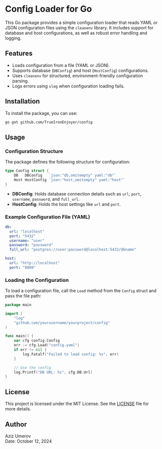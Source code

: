 # Config Loader for Go

This Go package provides a simple configuration loader that reads YAML or JSON configuration files using the `cleanenv` library. It includes support for database and host configurations, as well as robust error handling and logging.

## Features

- Loads configuration from a file (YAML or JSON).
- Supports database (`DBConfig`) and host (`HostConfig`) configurations.
- Uses `cleanenv` for structured, environment-friendly configuration parsing.
- Logs errors using `slog` when configuration loading fails.

## Installation

To install the package, you can use:

```bash
go get github.com/TrueIronEnjoyer/config
```

## Usage

### Configuration Structure

The package defines the following structure for configuration:

```go
type Config struct {
    DB   DBConfig   `json:"db,omitempty" yaml:"db"`
    Host HostConfig `json:"host,omitempty" yaml:"host"`
}
```

- **DBConfig**: Holds database connection details such as `url`, `port`, `username`, `password`, and `full_url`.
- **HostConfig**: Holds the host settings like `url` and `port`.

### Example Configuration File (YAML)

```yaml
db:
  url: "localhost"
  port: "5432"
  username: "user"
  password: "password"
  full_url: "postgres://user:password@localhost:5432/dbname"

host:
  url: "http://localhost"
  port: "8080"
```

### Loading the Configuration

To load a configuration file, call the `Load` method from the `Config` struct and pass the file path:

```go
package main

import (
    "log"
    "github.com/yourusername/yourproject/config"
)

func main() {
    var cfg config.Config
    err := cfg.Load("config.yaml")
    if err != nil {
        log.Fatalf("Failed to load config: %v", err)
    }

    // Use the config
    log.Printf("DB URL: %s", cfg.DB.Url)
}
```

## License

This project is licensed under the MIT License. See the [LICENSE](LICENSE) file for more details.

## Author

Aziz Umerov  
Date: October 12, 2024
